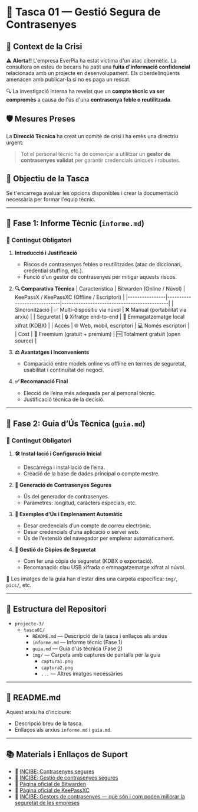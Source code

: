 # 🔐 Tasca 01 — Gestió Segura de Contrasenyes

## 📢 Context de la Crisi

⚠️ **Alerta!!** L'empresa EverPia ha estat víctima d'un atac cibernètic. La consultora on esteu de becaris ha patit una **fuita d’informació confidencial** relacionada amb un projecte en desenvolupament. Els ciberdelinqüents amenacen amb publicar-la si no es paga un rescat.

🔍 La investigació interna ha revelat que un **compte tècnic va ser compromès** a causa de l'ús d'una **contrasenya feble o reutilitzada**.

## 🛡️ Mesures Preses

La **Direcció Tècnica** ha creat un comitè de crisi i ha emès una directriu urgent:

> Tot el personal tècnic ha de començar a utilitzar un **gestor de contrasenyes validat** per garantir credencials úniques i robustes.

## 🧠 Objectiu de la Tasca

Se t'encarrega avaluar les opcions disponibles i crear la documentació necessària per formar l'equip tècnic.

---

## 📝 Fase 1: Informe Tècnic (`informe.md`)

### 📌 Contingut Obligatori

1. **Introducció i Justificació**
   - Riscos de contrasenyes febles o reutilitzades (atac de diccionari, credential stuffing, etc.).
   - Funció d’un gestor de contrasenyes per mitigar aquests riscos.

2. **🔍 Comparativa Tècnica**
   | Característica | Bitwarden (Online / Núvol) | KeePassX / KeePassXC (Offline / Escriptori) |
   |----------------|-----------------------------|---------------------------------------------|
   | Sincronització | ✅ Multi-dispositiu via núvol | ❌ Manual (portabilitat via arxiu) |
   | Seguretat      | 🔒 Xifratge end-to-end       | 🔐 Emmagatzematge local xifrat (KDBX) |
   | Accés          | 🌐 Web, mòbil, escriptori    | 💻 Només escriptori |
   | Cost           | 💸 Freemium (gratuït + premium) | 🆓 Totalment gratuït (open source) |

3. **⚖️ Avantatges i Inconvenients**
   - Comparació entre models online vs offline en termes de seguretat, usabilitat i continuïtat del negoci.

4. **✅ Recomanació Final**
   - Elecció de l’eina més adequada per al personal tècnic.
   - Justificació tècnica de la decisió.

---

## 📘 Fase 2: Guia d’Ús Tècnica (`guia.md`)

### 📌 Contingut Obligatori

1. **🛠️ Instal·lació i Configuració Inicial**
   - Descàrrega i instal·lació de l’eina.
   - Creació de la base de dades principal o compte mestre.

2. **🔑 Generació de Contrasenyes Segures**
   - Ús del generador de contrasenyes.
   - Paràmetres: longitud, caràcters especials, etc.

3. **💾 Exemples d’Ús i Emplenament Automàtic**
   - Desar credencials d’un compte de correu electrònic.
   - Desar credencials d’una aplicació o servei web.
   - Ús de l’extensió del navegador per emplenar automàticament.

4. **🧭 Gestió de Còpies de Seguretat**
   - Com fer una còpia de seguretat (KDBX o exportació).
   - Recomanació: clau USB xifrada o emmagatzematge xifrat al núvol.

📸 Les imatges de la guia han d’estar dins una carpeta específica: `img/`, `pics/`, etc.

---

## 📂 Estructura del Repositori

- `projecte-3/`
  - `tasca01/`
    - `README.md` — Descripció de la tasca i enllaços als arxius
    - `informe.md` — Informe tècnic (Fase 1)
    - `guia.md` — Guia d'ús tècnica (Fase 2)
    - `img/` — Carpeta amb captures de pantalla per la guia
      - `captura1.png`
      - `captura2.png`
      - `...` — Altres imatges necessàries

---

## 📄 README.md

Aquest arxiu ha d’incloure:

- Descripció breu de la tasca.
- Enllaços als arxius `informe.md` i `guia.md`.

---

## 📚 Materials i Enllaços de Suport

- 🔗 [INCIBE: Contrasenyes segures](https://www.incibe.es/ciudadania/tematicas/contrasenas-seguras)  
- 🔗 [INCIBE: Gestió de contrasenyes segures](https://www.incibe.es/ciudadania/tematicas/contrasenas-seguras)  
- 🔗 [Pàgina oficial de Bitwarden](https://bitwarden.com/)  
- 🔗 [Pàgina oficial de KeePassXC](https://keepassxc.org/)  
- 🔗 [INCIBE: Gestors de contrasenyes — què són i com poden millorar la seguretat de les empreses](https://www.incibe.es/empresas/blog/gestores-de-contrasenas-que-son-y-como-pueden-mejorar-la-seguridad-de-las-empresas)
